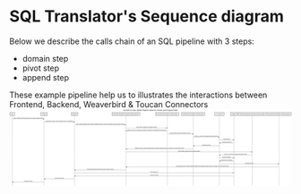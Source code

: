 # SQL Translator's Sequence diagram

Below we describe the calls chain of an SQL pipeline with 3 steps: 
* domain step
* pivot step
* append step

These example pipeline help us to illustrates the interactions between Frontend, Backend, Weaverbird & Toucan Connectors
![pipeline](sql_pipeline.png)
